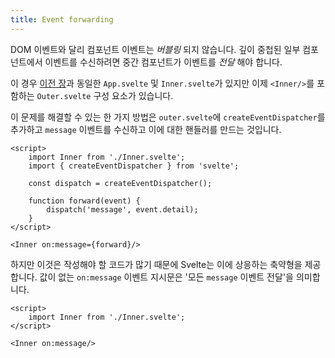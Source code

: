 ```yaml
---
title: Event forwarding
---
```


DOM 이벤트와 달리 컴포넌트 이벤트는 _버블링_ 되지 않습니다. 깊이 중첩된 일부 컴포넌트에서 이벤트를 수신하려면 중간 컴포넌트가 이벤트를 _전달_ 해야 합니다.

이 경우 [이전 장](/tutorial/component-events)과 동일한 `App.svelte` 및 `Inner.svelte`가 있지만 이제 `<Inner/>`를 포함하는 `Outer.svelte` 구성 요소가 있습니다.

이 문제를 해결할 수 있는 한 가지 방법은 `outer.svelte`에 `createEventDispatcher`를 추가하고 `message` 이벤트를 수신하고 이에 대한 핸들러를 만드는 것입니다.

```svelte
<script>
	import Inner from './Inner.svelte';
	import { createEventDispatcher } from 'svelte';

	const dispatch = createEventDispatcher();

	function forward(event) {
		dispatch('message', event.detail);
	}
</script>

<Inner on:message={forward}/>
```

하지만 이것은 작성해야 할 코드가 많기 때문에 Svelte는 이에 상응하는 축약형을 제공합니다. 값이 없는 `on:message` 이벤트 지시문은 '모든 `message` 이벤트 전달'을 의미합니다.

```svelte
<script>
	import Inner from './Inner.svelte';
</script>

<Inner on:message/>
```
